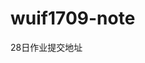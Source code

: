 # wuif1709-note
28日作业提交地址

<script>

    //成绩的评优
    /*var chengji = prompt('请输入你的成绩');
    if(chengji > 0 && chengji < 60){
        alert('不及格');
    }else if(chengji >= 60 && chengji < 80){
        alert('及格');
    }else if(chengji >= 80 && chengji < 90){
        alert('良好');
    }else if(chengji >= 90 && chengji < 100){
        alert('优秀');
    }else if(chengji == 100){
        alert('满分');
    }else{
        alert('输入有误！');
    }*/
    //星期
    /*var week = prompt('请输入星期数');
    switch (week){
        case '1':alert('星期一');
            break;
        case '2':alert('星期二');
            break;
        case '3':alert('星期三');
            break;
        case '4':alert('星期四');
            break;
        case '5':alert('星期五');
            break;
        case '6':alert('星期六');
            break;
        case '7':alert('星期日');
            break;
        default:alert('输入有误！');
    }*/
    //四则运算
    /*var num1 = Number(prompt('请输入第一个数字'));
    var num2 = Number(prompt('请输入第二个数字'));
    var yunsuanfu = prompt('做什么计算+ - * /');
    switch (yunsuanfu){
        case '+': alert(num1 + num2);
            break;
        case '-': alert(num1 - num2);
            break;
        case '*': alert(num1 * num2);
            break;
        case '/': alert(num1 / num2);
            break;
        default: alert('输入有误！');
    }*/
    //100以内的奇偶数
    /*for(i = 1;i <= 100;i++){
        if(i % 2 == 1){
            document.write('100以内的奇数'+i);
        }else if(i % 2 == 0){
            document.write('100以内的偶数'+i);
        }
        document.write('<br>');
    }*/
    //水仙花数
    /*var a,b,c;
    for(i = 100;i < 1000;i++){
        a = parseInt(i/100);
        b = parseInt((i-a*100)/10);
        c = parseInt(i%10);
        if(a*a*a+b*b*b+c*c*c == i){
            document.write(i);
            document.write("<br>");
        }
    }*/
    //金字塔
    /*for(i = 0;i <= 6;i++){
        for(j = 6;j >= i;j--){
            document.write('&nbsp');
        }
        for(g = 0;g <= i;g++){
            document.write('*&nbsp ');
        }
        document.write('<br>');
    }*/
    //九九乘法表
    /*for(i = 1;i <= 9;i++){
        for(j = 1;j <= i;j++){
            document.write(`${i}*${j}=${i*j}&nbsp`);
            if((i == 3 || i == 4)&&j == 2){
                document.write(' ');
            }
        }
        document.write('<br>');
    }*/
    //十乘十表格
    /*document.write("<table width='400px' height='400px' border=1px cellspacing=0>");
    for(x = 1;x <= 10;x++){
        document.write('<tr>');
        for(y = 1;y <= 10;y++){
            document.write('<th>');
        }
    }
    document.write('</table>');*/
    //操场人数
    /*for(i = 100;i < 200;i++){
        if(i % 3 == 1 && i % 4 == 2 && i % 5 == 3){
            document.write(i+' ');
        }
    }*/
    //买书
    /*var a,b,c;
    for(a = 0;a <= 100;a++){
        for(b = 0;b <= 100;b++){
            for(c = 0;c <= 100;c++){
                if(a + b + c == 100 && 10*a + 5*b + 0.5*c == 100){
                    document.write('教材:'+ a+'&nbsp'+'参考书:'+ b+'&nbsp'+'练习本:'+ c);
                }
            }
        }
    }*/
    //鸡兔同笼
    /*for(i = 0;i <= 34;i++){
        for(j = 0;j <= 34;j++){
            if(i + j == 34 && i*2 + j*4 == 96){
                document.write('鸡有:'+i+' '+'兔有:'+j);
            }
        }
    }*/


//数组
    //数组去空
    /*var arr = [1,2,'',,3,''];
    var brr = [];
    for(i = 0;i < arr.length;i++){
        if(arr[i] != undefined){
            brr[brr.length] = arr[i];
        }
    }
    console.log(brr);*/
    //数组最大值、最小值、平均值
    /*var arr = [1,2,3,4,5,6];
    var max = arr[0];
    for(i = 0;i < arr.length;i++){
    	if(max < arr[i]){
    		max = arr[i];
    	}
    }
    console.log(max);
    var arr = [1,2,3,4,5,6];
    var min = arr[0];
    for(i = 0;i < arr.length;i++){
    	if(min > arr[i]){
    		min = arr[i];
    	}
    }
    console.log(min);
    var arr = [1,2,3,4,5,6];
    var sum = 0;
    var ave;
    for(i = 0;i < arr.length;i++){
    	sum += arr[i];
    	ave = sum / arr.length;
    }
    console.log(sum);
    console.log(ave);*/
    //数组从大到小
    /*var arr = [1,34,6,51,68,941,64];
    for(i = 0;i < arr.length;i++){
    	for(j = i+1;j < arr.length;j++){
    		var num4;
    		if(arr[i] < arr[j]){
    			num4 = arr[i];
    			arr[i] = arr[j];
    			arr[j] = num4;
    		}
    	}
    }
    console.log(arr);*/
    //数组从小到大
    /*var arr = [1,34,6,51,68,941,64];
    for(i = 0;i < arr.length;i++){
    	for(j = i+1;j < arr.length;j++){
    		var num4;
    		if(arr[i] > arr[j]){
    			num4 = arr[i];
    			arr[i] = arr[j];
    			arr[j] = num4;
    		}
    	}
    }
    console.log(arr);*/
    //数组筛选数据类型
    /*var arr = ['',2,'ni',4,'啊哈'];
    var num = [];
    var str = [];
    for(i = 0;i < arr.length;i++){
        if(typeof arr[i] == 'number'){
            num[num.length] = arr[i];
        }
        else if(typeof arr[i] == 'string'){
            str[str.length] = arr[i];
        }
    }
    document.write("number类型的有："+num);
    document.write("<br>");
    document.write("string类型的有："+str);*/
    //数组中大于0的数
    /*var arr = [0,-4,5,-9,6,3,2];
    var num = [];
    for(i = 0;i < arr.length;i++){
        if(arr[i] > 0){
            num[num.length] = arr[i];
        }
    }
    document.write(num);*/
    //扩大2倍
    /*var arr = [1,2,3,4,5,6,7,8,9];
    for (var i = 0;i < arr.length;i++){
        arr[i] *= 2;
    }
    document.write(arr);*/
    //反向输出
    /*var arr = [1,2,3,4,5,6,7,8,9];
    var fan = [];
    for(i = arr.length-1;i >= 0;i--){
        fan[fan.length] = arr[i];
    }
    document.write(fan);*/
    //数组合并
    /*var arr = [1,2,3,4,5];
    var ara = [6,7,8,9];
    for(i = 0;i < ara.length;i++){
        arr[arr.length] = ara[i];
    }
    document.write(arr);*/
    
    //函数
    //封装四则运算
    /*function a(sum,sum2,sum1){
        switch(sum2){
            case '+':alert(`${sum}+${sum1}=${sum+sum1}`);
                break;
            case '-':alert(`${sum}-${sum1}=${sum-sum1}`);
                break;
            case '*':alert(`${sum}*${sum1}=${sum*sum1}`);
                break;
            case '/':alert(`${sum}/${sum1}=${sum/sum1}`);
                break;
        }
    }
    a(11,'*',10);*/
    //封装九九乘法表
    /*function a(num){
        for(var m = 1;m <= num;m++){
            for(var n = 1;n <= m ;n++){
                document.write(`${m}*${n}=${m*n}&nbsp`);
                if((m == 3||m == 4) && n == 2){
                    document.write(' ');
                }
            }
            document.write('<br>');
        }
    }
    a(9);*/
    //封装十乘十表格
    /*function a(num){
        var tab = '<table width="500px" height="500px" cellspacing="0">';
        for(var b = 0;b <num;b++){
            tab +='<tr>';
            for(var c =0;c <num;c++){
                if (b%2==0 && c%2==0) {
                    tab +='<th bgColor="white"></th>';
                }else if (b%2==1 && c%2==1) {
                    tab +='<th bgColor="white"></th>';
                }else if (b%2==1 && c%2==0) {
                    tab +='<th bgColor="black"></th>';
                }else{
                    tab +='<th bgColor="black"></th>';
                }
            }
            tab +='</tr>';
        }
        tab += '</table>';
        document.write(tab);
    }
    a(10);*/
    //封装金字塔
    /*function a(num){
        for(i = 1;i <= num;i++) {
            for(a = 1;a <= num-i;a++){
                document.write('&nbsp;');
            }
            for(q = 1;q <= i;q++){
                document.write('*&nbsp; ');
            }
            document.write('<br>');
        }
    }
    a(9);*/
    //封装数组去空
    /*function a(arr){
        xin=[];
        for(var i = 0;i < arr.length;i++){
            if(arr[i] != undefined){
                xin[xin.length] = arr[i];
            }
        }
        document.write(xin);
        console.log(xin[2]);
    }
    a(arr=[2,4,,7,,7,,9]);*/
    //封装数组求最大、最小、平均值
    /*function max(arr){
        var max = arr[0];
        for(i = 0;i<arr.length;i++){
            if(arr[i]>max){
                max=arr[i];
            }
        }
        document.write(max);
    }
    max(arr=[]);*/
    /*function min(arr){
        // var arr = [1,2,3,4,5,0];
        var min = arr[0];
        for(i = 0;i < arr.length;i++){
            if(arr[i] < min){
                min = arr[i]
            }
        }
        document.write(min);
    }
    min();*/
    /*function ave(arr){
        // var arr = [1,2,3,4,5];
        var sum = 0;
        var ave;
        for(i = 0;i < arr.length;i++){
            sum += arr[i];
            ave = sum/arr.length;
        }
        document.write(ave);
    }
    ave(arr=[]);*/
    //封装数组排序，从大到小，从小到大
    /*function a(arr){
        for(i = 0;i < arr.length;i++){
            for(j = i+1;j<arr.length;j++){
                var num4;
                if(arr[i] < arr[j]){
                    num4=arr[i];
                    arr[i]=arr[j];
                    arr[j]=num4;
                }
            }
        }
        document.write(arr);
    }
    a(arr=[]);*/
    /*function a(arr){
        // var arr = [8,45,32,41,688];
        for(i = 0;i < arr.length;i++){
            for(j = i+1;j<arr.length;j++){
                var num4;
                if(arr[i] > arr[j]){
                    num4=arr[i];
                    arr[i]=arr[j];
                    arr[j]=num4;
                }
            }
        }
        document.write(arr);
    }
    a(arr=[]);*/
    //封装数组筛选数据类型
    /*function a(arr){
//        var arr = ['',2,'ni',4,'啊哈'];
        var num = [];
        var str = [];
        for(i = 0;i < arr.length;i++){
            if(typeof arr[i] == 'number'){
                num[num.length] = arr[i];
                console.log(arr[i]);
            }
            else if(typeof arr[i] == 'string'){
                str[str.length] = arr[i];
            }
        }
        document.write("number类型的有："+num);
        document.write("<br>");
        document.write("string类型的有："+str)
    }
    a(arr=[]);*/
    //封装数组中大于0的数
    /*function a(arr){
        var num = [];
        for(i = 0;i < arr.length;i++){
            if(arr[i]>0){
                num[num.length]=arr[i];
            }
        }
        document.write(num);
    }
    a(arr=[3,98,-8,-5,4,-6,9]);*/
    //封装扩大2倍
    /*function a(arr){
        for(i = 0;i < arr.length;i++){
            arr[i] *= 2;
        }
        document.write(arr);
    }
    a(arr=[]);*/
    //封装反向输出数组中的各个元素
    /*function a(arr){
        var xin=[];
        for(i = arr.length-1;i>=0;i--){
            xin[xin.length] = arr[i];
        }
        document.write(xin);
    }
    a(arr=[]);*/
    //封装数组合并
    /*function aa(num1,num2){
        for (var i = 0; i < num1.length; i++) {
           num2[num2.length]=num1[i];
        }
        return num2;
    }
    console.log(aa([30,40,50,60,20],[10,9,20,30]));*/
    //将数组转换为字符串，默认用-链接
    /*function a(arr){
        var brr = '';
        for(i = 0;i < arr.length;i++){
            if(i == arr.length-1){
                brr += String(arr[i]);
            }else{
                brr += String(arr[i]) + '-';
            }
        }
        return brr;
     }
     document.write(a([1,2,'ni','hao']));*/
    //实现数组元素去重
    /*var num3= [10,5,8,11,10,8,5,8,5,10]; 
    function aa(num3){
        var num4 =[];
        for (var i = 0; i < num3.length; i++) {
            var aa=true;
            for (var j = i + 1; j < num3.length; j++) {
                if (num3[i] == num3[j]) {
                     aa=false;//如果数字相等就关掉这个数字
                }
            }
            if(aa == true){
                num4[num4.length] = num3[i];
            }
        }
        return num4;
    }
    console.log(aa([10,5,8,11,10,8,5,8,5,10]));*/
     // 数组查找，查找数组中是否包含a元素，包含则返回此元素的下标，不包含则返回-1
        /*function a(d){
            var e =3;
            for(var b = 0; b < d.length;b++){
                if(d[b] === e){
                    return b;
                }
            }
            if(d[b] !== e){
                return -1;
            }
         }
         console.log(a([2,3,'a',6]));*/
    // 找出数组中是否包含某个类型，包含返回true，不包含返回false
         /*function a(d){
            for(var b = 0; b < d.length;b++){
                if(isNaN(d[b])){
                    return true;
                }
            }
                return false;
         }
         console.log(a([6,,'k',6]));*/
</script>